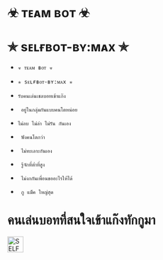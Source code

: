 # ☣ ᴛᴇᴀᴍ ʙᴏᴛ ☣
# ✯ sᴇʟғʙᴏᴛ-ʙʏ:ᴍᴀx ✯

- `☣ ᴛᴇᴀᴍ ʙᴏᴛ ☣`
- `✯ sᴇʟғʙᴏᴛ-ʙʏ:ᴍᴀx ✯`
- `รับคนเล่นเชลบอทเข้าแก๊ง`

- ` อยู่ในกลุ่มกันแบบคนโตหน่อย`
- `ไม่ลบ ไม่ล่า ไม่รัน กันเอง`
- ` ฟังคนโตกว่า`
- ` ไม่ทะเลาะกันเอง`
- ` รู้จักที่ต่ำที่สูง`
- ` ไม่งกกันเพื่อนขออะไรให้ได้`
- ` กู แม็ค ใหญ่สุด`

# คนเล่นบอทที่สนใจเข้าแก๊งทักกูมา
<a href="https://line.me/R/ti/p/mfMGEflENb"><img height="36" border="0" alt="SELFBOT-BY:MAX" src="https://scdn.line-apps.com/n/line_add_friends/btn/en.png"></a>
